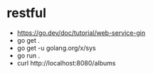 # restful

- <https://go.dev/doc/tutorial/web-service-gin>
- go get .
- go get -u golang.org/x/sys
- go run .
- curl http://localhost:8080/albums
